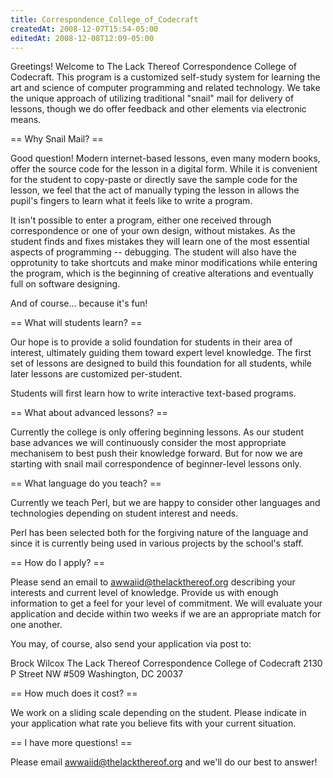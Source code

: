 ```yaml
---
title: Correspondence_College_of_Codecraft
createdAt: 2008-12-07T15:54-05:00
editedAt: 2008-12-08T12:09-05:00
---
```


Greetings! Welcome to The Lack Thereof Correspondence College of Codecraft. This program is a customized self-study system for learning the art and science of computer programming and related technology. We take the unique approach of utilizing traditional "snail" mail for delivery of lessons, though we do offer feedback and other elements via electronic means.

== Why Snail Mail? ==

Good question! Modern internet-based lessons, even many modern books, offer the source code for the lesson in a digital form. While it is convenient for the student to copy-paste or directly save the sample code for the lesson, we feel that the act of manually typing the lesson in allows the pupil's fingers to learn what it feels like to write a program.

It isn't possible to enter a program, either one received through correspondence or one of your own design, without mistakes. As the student finds and fixes mistakes they will learn one of the most essential aspects of programming -- debugging. The student will also have the opprotunity to take shortcuts and make minor modifications while entering the program, which is the beginning of creative alterations and eventually full on software designing.

And of course... because it's fun!

== What will students learn? ==

Our hope is to provide a solid foundation for students in their area of interest, ultimately guiding them toward expert level knowledge. The first set of lessons are designed to build this foundation for all students, while later lessons are customized per-student.

Students will first learn how to write interactive text-based programs.

== What about advanced lessons? ==

Currently the college is only offering beginning lessons. As our student base advances we will continuously consider the most appropriate mechanisem to best push their knowledge forward. But for now we are starting with snail mail correspondence of beginner-level lessons only.

== What language do you teach? ==

Currently we teach Perl, but we are happy to consider other languages and technologies depending on student interest and needs.

Perl has been selected both for the forgiving nature of the language and since it is currently being used in various projects by the school's staff.

== How do I apply? ==

Please send an email to awwaiid@thelackthereof.org describing your interests and current level of knowledge. Provide us with enough information to get a feel for your level of commitment. We will evaluate your application and decide within two weeks if we are an appropriate match for one another.

You may, of course, also send your application via post to:

  Brock Wilcox
  The Lack Thereof Correspondence College of Codecraft
  2130 P Street NW #509
  Washington, DC 20037

== How much does it cost? ==

We work on a sliding scale depending on the student. Please indicate in your application what rate you believe fits with your current situation.

== I have more questions! ==

Please email awwaiid@thelackthereof.org and we'll do our best to answer!


